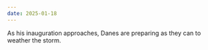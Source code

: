 ```yaml
---
date: 2025-01-18
---
```


As his inauguration approaches, Danes are preparing as they can to weather the storm.